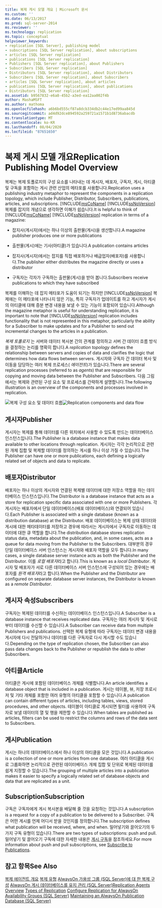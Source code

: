 ```yaml
---
title: 복제 게시 모델 개요 | Microsoft 문서
ms.custom: ''
ms.date: 06/13/2017
ms.prod: sql-server-2014
ms.reviewer: ''
ms.technology: replication
ms.topic: conceptual
helpviewer_keywords:
- replication [SQL Server], publishing model
- subscriptions [SQL Server replication], about subscriptions
- articles [SQL Server replication]
- publications [SQL Server replication]
- Publishers [SQL Server replication], about Publishers
- Subscribers [SQL Server replication]
- Distributors [SQL Server replication], about Distributors
- Subscribers [SQL Server replication], about Subscribers
- articles [SQL Server replication], about articles
- publications [SQL Server replication], about publications
- Distributors [SQL Server replication]
ms.assetid: b9567832-e6a8-45b2-a3ed-ea12aa002f4b
author: MashaMSFT
ms.author: mathoma
ms.openlocfilehash: a6b6bd555cf87a8dcb334db2c44e17ed99aa845d
ms.sourcegitcommit: ad4d92dce894592a259721a1571b1d8736abacdb
ms.translationtype: MT
ms.contentlocale: ko-KR
ms.lasthandoff: 08/04/2020
ms.locfileid: "87651650"
---
```

# <a name="replication-publishing-model-overview"></a><span data-ttu-id="0b732-102">복제 게시 모델 개요</span><span class="sxs-lookup"><span data-stu-id="0b732-102">Replication Publishing Model Overview</span></span>
  <span data-ttu-id="0b732-103">복제는 복제 토폴로지의 구성 요소를 나타내는 데 게시자, 배포자, 구독자, 게시, 아티클 및 구독을 포함하는 게시 관련 산업의 메타포를 사용합니다.</span><span class="sxs-lookup"><span data-stu-id="0b732-103">Replication uses a publishing industry metaphor to represent the components in a replication topology, which include Publisher, Distributor, Subscribers, publications, articles, and subscriptions.</span></span> <span data-ttu-id="0b732-104">[!INCLUDE[msCoName](../../../includes/msconame-md.md)] [!INCLUDE[ssNoVersion](../../../includes/ssnoversion-md.md)] 복제를 잡지의 개념으로 생각하면 이해가 쉽습니다.</span><span class="sxs-lookup"><span data-stu-id="0b732-104">It is helpful to think of [!INCLUDE[msCoName](../../../includes/msconame-md.md)] [!INCLUDE[ssNoVersion](../../../includes/ssnoversion-md.md)] replication in terms of a magazine:</span></span>

-   <span data-ttu-id="0b732-105">잡지사(게시자)에서는 하나 이상의 출판물(게시)을 생산합니다.</span><span class="sxs-lookup"><span data-stu-id="0b732-105">A magazine publisher produces one or more publications</span></span>

-   <span data-ttu-id="0b732-106">출판물(게시)에는 기사(아티클)가 있습니다.</span><span class="sxs-lookup"><span data-stu-id="0b732-106">A publication contains articles</span></span>

-   <span data-ttu-id="0b732-107">잡지사(게시자)에서는 잡지를 직접 배포하거나 배급업자(배포자)를 사용합니다.</span><span class="sxs-lookup"><span data-stu-id="0b732-107">The publisher either distributes the magazine directly or uses a distributor</span></span>

-   <span data-ttu-id="0b732-108">구독자는 각자가 구독하는 출판물(게시)을 받아 봅니다.</span><span class="sxs-lookup"><span data-stu-id="0b732-108">Subscribers receive publications to which they have subscribed</span></span>

 <span data-ttu-id="0b732-109">복제를 이해하는 데 잡지 메타포가 도움이 되기는 하지만 [!INCLUDE[ssNoVersion](../../../includes/ssnoversion-md.md)] 복제에는 이 메타포에 나타나지 않은 기능, 특히 구독자가 업데이트를 하고 게시자가 게시의 아티클에 대해 증분 변경 내용을 보낼 수 있는 기능이 포함되어 있습니다.</span><span class="sxs-lookup"><span data-stu-id="0b732-109">Although the magazine metaphor is useful for understanding replication, it is important to note that [!INCLUDE[ssNoVersion](../../../includes/ssnoversion-md.md)] replication includes functionality that is not represented in this metaphor, particularly the ability for a Subscriber to make updates and for a Publisher to send out incremental changes to the articles in a publication.</span></span>

 <span data-ttu-id="0b732-110">*복제 토폴로지* 는 서버와 데이터 복사본 간의 관계를 정의하고 서버 간 데이터 흐름 방식을 결정하는 논리를 명확히 합니다.</span><span class="sxs-lookup"><span data-stu-id="0b732-110">A *replication topology* defines the relationship between servers and copies of data and clarifies the logic that determines how data flows between servers.</span></span> <span data-ttu-id="0b732-111">게시자와 구독자 간 데이터 복사 및 이동을 담당하는 여러 복제 프로세스( *에이전트*)가 있습니다.</span><span class="sxs-lookup"><span data-stu-id="0b732-111">There are several replication processes (referred to as *agents*) that are responsible for copying and moving data between the Publisher and Subscribers.</span></span> <span data-ttu-id="0b732-112">다음 그림에서는 복제와 관련된 구성 요소 및 프로세스를 간략하게 설명합니다.</span><span class="sxs-lookup"><span data-stu-id="0b732-112">The following illustration is an overview of the components and processes involved in replication.</span></span>

 <span data-ttu-id="0b732-113">![복제 구성 요소 및 데이터 흐름](../media/replintro1.gif "복제 구성 요소 및 데이터 흐름")</span><span class="sxs-lookup"><span data-stu-id="0b732-113">![Replication components and data flow](../media/replintro1.gif "Replication components and data flow")</span></span>

## <a name="publisher"></a><span data-ttu-id="0b732-114">게시자</span><span class="sxs-lookup"><span data-stu-id="0b732-114">Publisher</span></span>
 <span data-ttu-id="0b732-115">게시자는 복제를 통해 데이터를 다른 위치에서 사용할 수 있도록 만드는 데이터베이스 인스턴스입니다.</span><span class="sxs-lookup"><span data-stu-id="0b732-115">The Publisher is a database instance that makes data available to other locations through replication.</span></span> <span data-ttu-id="0b732-116">게시자는 각각 논리적으로 관련된 개체 집합 및 복제할 데이터를 정의하는 게시를 하나 이상 가질 수 있습니다.</span><span class="sxs-lookup"><span data-stu-id="0b732-116">The Publisher can have one or more publications, each defining a logically related set of objects and data to replicate.</span></span>

## <a name="distributor"></a><span data-ttu-id="0b732-117">배포자</span><span class="sxs-lookup"><span data-stu-id="0b732-117">Distributor</span></span>
 <span data-ttu-id="0b732-118">배포자는 하나 이상의 게시자와 연결된 복제별 데이터에 대한 저장소 역할을 하는 데이터베이스 인스턴스입니다.</span><span class="sxs-lookup"><span data-stu-id="0b732-118">The Distributor is a database instance that acts as a store for replication specific data associated with one or more Publishers.</span></span> <span data-ttu-id="0b732-119">각 게시자는 배포자에서 단일 데이터베이스(배포 데이터베이스)와 연결되어 있습니다.</span><span class="sxs-lookup"><span data-stu-id="0b732-119">Each Publisher is associated with a single database (known as a distribution database) at the Distributor.</span></span> <span data-ttu-id="0b732-120">배포 데이터베이스는 복제 상태 데이터와 게시에 대한 메타데이터를 저장하고 경우에 따라서는 게시자에서 구독자로 이동하는 데이터에 대한 큐 역할을 합니다.</span><span class="sxs-lookup"><span data-stu-id="0b732-120">The distribution database stores replication status data, metadata about the publication, and, in some cases, acts as a queue for data moving from the Publisher to the Subscribers.</span></span> <span data-ttu-id="0b732-121">대부분의 경우 단일 데이터베이스 서버 인스턴스는 게시자와 배포자 역할을 모두 합니다.</span><span class="sxs-lookup"><span data-stu-id="0b732-121">In many cases, a single database server instance acts as both the Publisher and the Distributor.</span></span> <span data-ttu-id="0b732-122">이를 *로컬 배포자*라고 합니다.</span><span class="sxs-lookup"><span data-stu-id="0b732-122">This is known as a *local Distributor*.</span></span> <span data-ttu-id="0b732-123">게시자 및 배포자가 서로 다른 데이터베이스 서버 인스턴스에 구성되어 있는 경우에는 배포자를 *원격 배포자*라고 합니다.</span><span class="sxs-lookup"><span data-stu-id="0b732-123">When the Publisher and the Distributor are configured on separate database server instances, the Distributor is known as a *remote Distributor*.</span></span>

## <a name="subscribers"></a><span data-ttu-id="0b732-124">게시자 속성</span><span class="sxs-lookup"><span data-stu-id="0b732-124">Subscribers</span></span>
 <span data-ttu-id="0b732-125">구독자는 복제된 데이터를 수신하는 데이터베이스 인스턴스입니다.</span><span class="sxs-lookup"><span data-stu-id="0b732-125">A Subscriber is a database instance that receives replicated data.</span></span> <span data-ttu-id="0b732-126">구독자는 여러 게시자 및 게시로부터 데이터를 수신할 수 있습니다.</span><span class="sxs-lookup"><span data-stu-id="0b732-126">A Subscriber can receive data from multiple Publishers and publications.</span></span> <span data-ttu-id="0b732-127">선택한 복제 유형에 따라 구독자는 데이터 변경 내용을 게시자에 다시 전달하거나 데이터를 다른 구독자로 다시 게시할 수도 있습니다.</span><span class="sxs-lookup"><span data-stu-id="0b732-127">Depending on the type of replication chosen, the Subscriber can also pass data changes back to the Publisher or republish the data to other Subscribers.</span></span>

## <a name="article"></a><span data-ttu-id="0b732-128">아티클</span><span class="sxs-lookup"><span data-stu-id="0b732-128">Article</span></span>
 <span data-ttu-id="0b732-129">아티클은 게시에 포함된 데이터베이스 개체를 식별합니다.</span><span class="sxs-lookup"><span data-stu-id="0b732-129">An article identifies a database object that is included in a publication.</span></span> <span data-ttu-id="0b732-130">게시는 테이블, 뷰, 저장 프로시저 및 기타 개체를 포함한 여러 유형의 아티클을 포함할 수 있습니다.</span><span class="sxs-lookup"><span data-stu-id="0b732-130">A publication can contain different types of articles, including tables, views, stored procedures, and other objects.</span></span> <span data-ttu-id="0b732-131">테이블이 아티클로 게시되면 필터를 사용하여 구독자로 보낼 데이터의 열 및 행을 제한할 수 있습니다.</span><span class="sxs-lookup"><span data-stu-id="0b732-131">When tables are published as articles, filters can be used to restrict the columns and rows of the data sent to Subscribers.</span></span>

## <a name="publication"></a><span data-ttu-id="0b732-132">게시</span><span class="sxs-lookup"><span data-stu-id="0b732-132">Publication</span></span>
 <span data-ttu-id="0b732-133">게시는 하나의 데이터베이스에서 하나 이상의 아티클을 모은 것입니다.</span><span class="sxs-lookup"><span data-stu-id="0b732-133">A publication is a collection of one or more articles from one database.</span></span> <span data-ttu-id="0b732-134">여러 아티클을 게시로 그룹화하면 논리적으로 관련된 데이터베이스 개체 집합 및 단위로 복제된 데이터를 쉽게 지정할 수 있습니다.</span><span class="sxs-lookup"><span data-stu-id="0b732-134">The grouping of multiple articles into a publication makes it easier to specify a logically related set of database objects and data that are replicated as a unit.</span></span>

## <a name="subscription"></a><span data-ttu-id="0b732-135">Subscription</span><span class="sxs-lookup"><span data-stu-id="0b732-135">Subscription</span></span>
 <span data-ttu-id="0b732-136">구독은 구독자에게 게시 복사본을 배달해 줄 것을 요청하는 것입니다.</span><span class="sxs-lookup"><span data-stu-id="0b732-136">A subscription is a request for a copy of a publication to be delivered to a Subscriber.</span></span> <span data-ttu-id="0b732-137">구독은 어떤 게시를 언제 어디서 받을 것인지를 정의합니다.</span><span class="sxs-lookup"><span data-stu-id="0b732-137">The subscription defines what publication will be received, where, and when.</span></span> <span data-ttu-id="0b732-138">밀어넣기와 끌어오기의 두 가지 구독 유형이 있습니다.</span><span class="sxs-lookup"><span data-stu-id="0b732-138">There are two types of subscriptions: push and pull.</span></span> <span data-ttu-id="0b732-139">밀어넣기 및 끌어오기 구독에 대한 자세한 내용은 [게시 구독](../subscribe-to-publications.md)을 참조하세요.</span><span class="sxs-lookup"><span data-stu-id="0b732-139">For more information about push and pull subscriptions, see [Subscribe to Publications](../subscribe-to-publications.md).</span></span>

## <a name="see-also"></a><span data-ttu-id="0b732-140">참고 항목</span><span class="sxs-lookup"><span data-stu-id="0b732-140">See Also</span></span>
 <span data-ttu-id="0b732-141">[복제 에이전트 개요](../agents/replication-agents-overview.md) [복제 유형](../types-of-replication.md) [AlwaysOn 가용성 그룹 (SQL Server)에 대 한 복제 구성](../../../database-engine/availability-groups/windows/always-on-availability-groups-sql-server.md) [AlwaysOn 게시 데이터베이스를 유지 관리 &#40;SQL Server&#41;](../../../database-engine/availability-groups/windows/maintaining-an-always-on-publication-database-sql-server.md)</span><span class="sxs-lookup"><span data-stu-id="0b732-141">[Replication Agents Overview](../agents/replication-agents-overview.md) [Types of Replication](../types-of-replication.md) [Configure Replication for AlwaysOn Availability Groups (SQL Server)](../../../database-engine/availability-groups/windows/always-on-availability-groups-sql-server.md) [Maintaining an AlwaysOn Publication Database &#40;SQL Server&#41;](../../../database-engine/availability-groups/windows/maintaining-an-always-on-publication-database-sql-server.md)</span></span>


